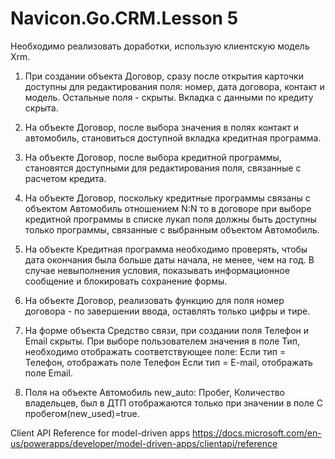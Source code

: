 # Navicon.Go.CRM.Lesson 5

Необходимо реализовать доработки, использую клиентскую модель Xrm.
1.  При создании объекта Договор, сразу после открытия карточки доступны для редактирования поля: номер, дата договора, контакт и модель. Остальные поля - скрыты. Вкладка с данными по кредиту скрыта.  

2.  На объекте Договор, после выбора значения в полях контакт и автомобиль, становиться доступной вкладка кредитная программа. 

3.  На объекте Договор, после выбора кредитной программы, становятся доступными для 
редактирования поля, связанные с расчетом кредита. 

4.  На объекте Договор, поскольку кредитные программы связаны с объектом Автомобиль отношением N:N то в договоре при выборе кредитной программы в списке лукап поля должны быть доступны только программы, связанные  с выбранным объектом Автомобиль.

5. На объекте Кредитная программа необходимо проверять, чтобы дата окончания была больше даты начала, не менее, чем на год. В случае невыполнения условия, показывать информационное сообщение и блокировать сохранение формы.

6.  На объекте Договор, реализовать функцию для поля номер договора - по завершении ввода, оставлять только цифры и тире. 

7. На форме объекта Средство связи, при создании поля Телефон и Email скрыты. При выборе пользователем значения в поле Тип, необходимо отображать соответствующее поле: 
Если тип = Телефон, отображать поле Телефон
Если тип = E-mail, отображать поле Email.  
 
8. Поля на объекте Автомобиль new_auto: Пробег, Количество владельцев, был в ДТП отображаются только при значении в поле С пробегом(new_used)=true.

Client API Reference for model-driven apps
https://docs.microsoft.com/en-us/powerapps/developer/model-driven-apps/clientapi/reference
